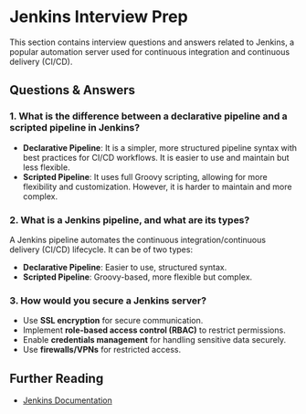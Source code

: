 # Jenkins Interview Prep

This section contains interview questions and answers related to Jenkins, a popular automation server used for continuous integration and continuous delivery (CI/CD).

## Questions & Answers

### 1. What is the difference between a declarative pipeline and a scripted pipeline in Jenkins?

- **Declarative Pipeline**: It is a simpler, more structured pipeline syntax with best practices for CI/CD workflows. It is easier to use and maintain but less flexible.
- **Scripted Pipeline**: It uses full Groovy scripting, allowing for more flexibility and customization. However, it is harder to maintain and more complex.

### 2. What is a Jenkins pipeline, and what are its types?

A Jenkins pipeline automates the continuous integration/continuous delivery (CI/CD) lifecycle. It can be of two types:
- **Declarative Pipeline**: Easier to use, structured syntax.
- **Scripted Pipeline**: Groovy-based, more flexible but complex.

### 3. How would you secure a Jenkins server?

- Use **SSL encryption** for secure communication.
- Implement **role-based access control (RBAC)** to restrict permissions.
- Enable **credentials management** for handling sensitive data securely.
- Use **firewalls/VPNs** for restricted access.

## Further Reading
- [Jenkins Documentation](https://www.jenkins.io/doc/)
